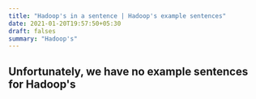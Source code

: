 ```yaml
---
title: "Hadoop's in a sentence | Hadoop's example sentences"
date: 2021-01-20T19:57:50+05:30
draft: falses
summary: "Hadoop's"
---
```

## Unfortunately, we have no example sentences for Hadoop's                 
